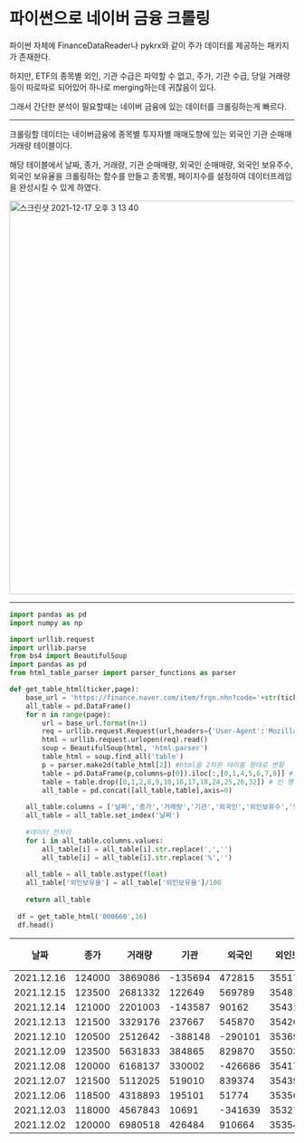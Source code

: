 # 파이썬으로 네이버 금융 크롤링

파이썬 자체에 FinanceDataReader나 pykrx와 같이 주가 데이터를 제공하는 패키지가 존재한다.

하지만, ETF의 종목별 외인, 기관 수급은 파악할 수 없고, 주가, 기관 수급, 당일 거래량 등이 따로따로 되어있어 하나로 merging하는데 귀찮음이 있다.

그래서 간단한 분석이 필요할때는 네이버 금융에 있는 데이터를 크롤링하는게 빠르다.

____

크롤링할 데이터는 네이버금융에 종목별 투자자별 매매도향에 있는 외국인 기관 순매매 거래량 테이블이다.

해당 테이블에서 날짜, 종가, 거래량, 기관 순매매량, 외국인 순매매량, 외국인 보유주수, 외국인 보유율을 크롤링하는 함수를 만들고 종목별, 페이지수를 설정하여 데이터프레임을 완성시킬 수 있게 하였다.



<img width="696" alt="스크린샷 2021-12-17 오후 3 13 40" src="https://user-images.githubusercontent.com/73429381/146498725-488a4afc-4a6e-4045-b94b-8c1c00b2264e.png">



_____



```python
import pandas as pd
import numpy as np

import urllib.request
import urllib.parse
from bs4 import BeautifulSoup
import pandas as pd
from html_table_parser import parser_functions as parser

def get_table_html(ticker,page):
    base_url = 'https://finance.naver.com/item/frgn.nhn?code='+str(ticker)+'&page={}'
    all_table = pd.DataFrame()
    for n in range(page):
        url = base_url.format(n+1)
        req = urllib.request.Request(url,headers={'User-Agent':'Mozilla/5.0'})
        html = urllib.request.urlopen(req).read()
        soup = BeautifulSoup(html, 'html.parser')
        table_html = soup.find_all('table')
        p = parser.make2d(table_html[2]) #html을 2차원 테이블 형태로 변황
        table = pd.DataFrame(p,columns=p[0]).iloc[:,[0,1,4,5,6,7,8]] #원하는 컬럼만 추출
        table = table.drop([0,1,2,8,9,10,16,17,18,24,25,26,32]) # 빈 행 제거
        all_table = pd.concat([all_table,table],axis=0)
    
    all_table.columns = ['날짜','종가','거래량','기관','외국인','외인보유수','외인보유율']
    all_table = all_table.set_index('날짜')
    
    #데이터 전처리
    for i in all_table.columns.values:
        all_table[i] = all_table[i].str.replace(',','')
        all_table[i] = all_table[i].str.replace('%','')
    
    all_table = all_table.astype(float)
    all_table['외인보유율'] = all_table['외인보유율']/100
    
    return all_table
  
  df = get_table_html('000660',16)
  df.head()

```

| 날짜       | 종가   | 거래량  | 기관    | 외국인  | 외인보유수 | 외인보유율 |
| ---------- | ------ | ------- | ------- | ------- | ---------- | ---------- |
| 2021.12.16 | 124000 | 3869086 | -135694 | 472815  | 355173546  | 0.4879     |
| 2021.12.15 | 123500 | 2681332 | 122649  | 569789  | 354813704  | 0.4874     |
| 2021.12.14 | 121000 | 2201003 | -143587 | 90162   | 354310621  | 0.4867     |
| 2021.12.13 | 121500 | 3329176 | 237667  | 545870  | 354264832  | 0.4866     |
| 2021.12.10 | 120500 | 2512642 | -388148 | -290101 | 353694134  | 0.4858     |
| 2021.12.09 | 123500 | 5631833 | 384865  | 829870  | 355030959  | 0.4877     |
| 2021.12.08 | 120000 | 6168137 | 330002  | -426686 | 354171600  | 0.4865     |
| 2021.12.07 | 121500 | 5112025 | 519010  | 839374  | 354398286  | 0.4868     |
| 2021.12.06 | 118500 | 4318893 | 195101  | 51774   | 353561466  | 0.4857     |
| 2021.12.03 | 118000 | 4567843 | 10691   | -341639 | 353274692  | 0.4853     |
| 2021.12.02 | 120000 | 6980518 | 426484  | 910664  | 353549239  | 0.4856     |
